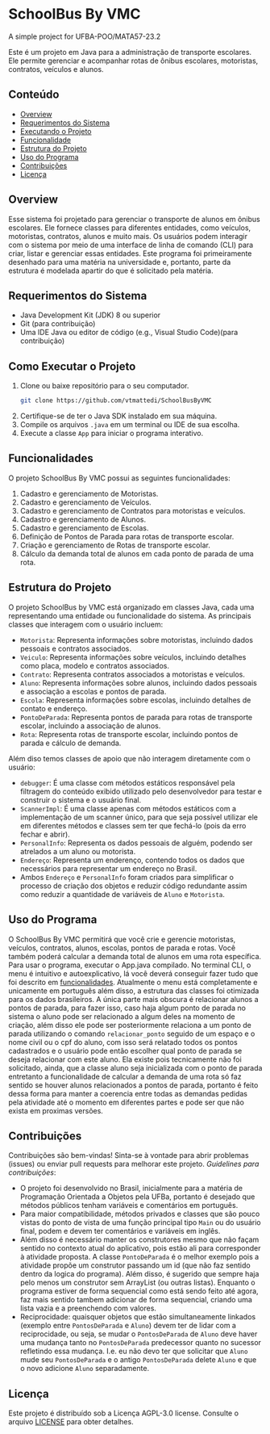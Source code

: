# SchoolBus By  VMC

A simple project for UFBA-POO/MATA57-23.2

Este é um projeto em Java para a administração de transporte escolares. Ele permite gerenciar e acompanhar rotas de ônibus escolares, motoristas, contratos, veículos e alunos.

## Conteúdo

- [Overview](#overview)
- [Requerimentos do Sistema](#requerimentos-do-sistema)
- [Executando o Projeto](#como-executar-o-projeto)
- [Funcionalidade](#funcionalidades)
- [Estrutura do Projeto](#estrutura-do-projeto)
- [Uso do Programa](#uso-do-programa)
- [Contribuições](#contribuições)
- [Licença](#licença)

## Overview

Esse sistema foi projetado para gerenciar o transporte de alunos em ônibus escolares. Ele fornece classes para diferentes entidades, como veículos, motoristas, contratos, alunos e muito mais. Os usuários podem interagir com o sistema por meio de uma interface de linha de comando (CLI) para criar, listar e gerenciar essas entidades. Este programa foi primeiramente desenhado para uma matéria na universidade e, portanto, parte da estrutura é modelada apartir do que é solicitado pela matéria.

## Requerimentos do Sistema

- Java Development Kit (JDK) 8 ou superior
- Git (para contribuição)
- Uma IDE Java ou editor de código (e.g., Visual Studio Code)(para contribuição)

## Como Executar o Projeto
   
1. Clone ou baixe repositório para o seu computador.
   ```sh
   git clone https://github.com/vtmattedi/SchoolBusByVMC
   ```
2. Certifique-se de ter o Java SDK instalado em sua máquina.
3. Compile os arquivos `.java` em um terminal ou IDE de sua escolha.
4. Execute a classe `App` para iniciar o programa interativo.


## Funcionalidades

O projeto SchoolBus By VMC possui as seguintes funcionalidades:

1. Cadastro e gerenciamento de Motoristas.
2. Cadastro e gerenciamento de Veículos.
3. Cadastro e gerenciamento de Contratos para motoristas e veículos.
4. Cadastro e gerenciamento de Alunos.
5. Cadastro e gerenciamento de Escolas.
6. Definição de Pontos de Parada para rotas de transporte escolar.
7. Criação e gerenciamento de Rotas de transporte escolar.
8. Cálculo da demanda total de alunos em cada ponto de parada de uma rota.

## Estrutura do Projeto

O projeto SchoolBus by VMC está organizado em classes Java, cada uma representando uma entidade ou funcionalidade do sistema. As principais classes que interagem com o usuário incluem:

- `Motorista`: Representa informações sobre motoristas, incluindo dados pessoais e contratos associados.
- `Veiculo`: Representa informações sobre veículos, incluindo detalhes como placa, modelo e contratos associados.
- `Contrato`: Representa contratos associados a motoristas e veículos.
- `Aluno`: Representa informações sobre alunos, incluindo dados pessoais e associação a escolas e pontos de parada.
- `Escola`: Representa informações sobre escolas, incluindo detalhes de contato e endereço.
- `PontoDeParada`: Representa pontos de parada para rotas de transporte escolar, incluindo a associação de alunos.
- `Rota`: Representa rotas de transporte escolar, incluindo pontos de parada e cálculo de demanda.

Além diso temos classes de apoio que não interagem diretamente com o usuário:

- `debugger`: É uma classe com métodos estáticos responsável pela filtragem do conteúdo exibido utilizado pelo desenvolvedor para testar e construir o sistema e o usuário final.
- `ScannerImpl`: É uma classe apenas com métodos estáticos com a implementação de um scanner único, para que seja possível utilizar ele em diferentes métodos e classes sem ter que fechá-lo (pois da erro fechar e abrir).
- `PersonalInfo`: Representa os dados pessoais de alguém, podendo ser atrelados a um aluno ou motorista.
- `Endereço`: Representa um enderenço, contendo todos os dados que necessários para representar um endereço no Brasil.
- Ambos `Endereço` e `PersonalInfo` foram criados para simplificar o processo de criação dos objetos e reduzir código redundante assim como reduzir a quantidade de variáveis de `Aluno` e `Motorista`.

## Uso do Programa

O SchoolBus By VMC permitirá que você crie e gerencie motoristas, veículos, contratos, alunos, escolas, pontos de parada e rotas. Você também poderá calcular a demanda total de alunos em uma rota específica. Para usar o programa, executar o App.java compilado. No terminal CLI, o menu é intuitivo e autoexplicativo, lá você deverá conseguir fazer tudo que foi descrito em [funcionalidades](#funcionalidades). Atualmente o menu está completamente e unicamente em português além disso, a estrutura das classes foi otimizada para os dados brasileiros.
A única parte mais obscura é relacionar alunos a pontos de parada, para fazer isso, caso haja algum ponto de parada no sistema o aluno pode ser relacionado a algum deles na momento de criação, além disso ele pode ser posteriormente relaciona a um ponto de parada utilizando o comando `relacionar_ponto` seguido de um espaço e o nome civil ou o cpf do aluno, com isso será relatado todos os pontos cadastrados e o usuário pode então escolher qual ponto de parada se deseja relacionar com este aluno. Ela existe pois tecnicamente não foi solicitado, ainda, que a classe aluno seja inicializada com o ponto de parada entretanto a funcionalidade de calcular a demanda de uma rota só faz sentido se houver alunos relacionados a pontos de parada, portanto é feito dessa forma para manter a coerencia entre todas as demandas pedidas pela atividade até o momento em diferentes partes e pode ser que não exista em proximas versões.

## Contribuições

Contribuições são bem-vindas! Sinta-se à vontade para abrir problemas (issues) ou enviar pull requests para melhorar este projeto.
*Guidelines para contribuições*:
- O projeto foi desenvolvido no Brasil, inicialmente para a matéria de Programação Orientada a Objetos pela UFBa, portanto é desejado que métodos públicos tenham variáveis e comentários em português.
- Para maior compatibilidade, métodos privados e classes que são pouco vistas do ponto de vista de uma função principal tipo `Main` ou do usuário final, podem e devem ter comentários e variáveis em inglês. 
- Além disso é necessário manter os construtores mesmo que não façam sentido no contexto atual do aplicativo, pois estão ali para corresponder à atividade proposta. A classe `PontoDeParada` é o melhor exemplo pois a atividade propõe um construtor passando um id (que não faz sentido dentro da logica do programa). Além disso, é sugerido que sempre haja pelo menos um construtor sem ArrayList (ou outras listas). Enquanto o programa estiver de forma sequencial como está sendo feito até agora, faz mais sentido tambem adicionar de forma sequencial, criando uma lista vazia e a preenchendo com valores.
- Reciprocidade: quaisquer objetos que estão simultaneamente linkados (exemplo entre `PontosDeParada` e `Aluno`) devem ter de lidar com a reciprocidade, ou seja, se mudar o `PontosDeParada` de `Aluno` deve haver uma mudança tanto no `PontosDeParada` predecessor quanto no sucessor refletindo essa mudança. I.e. eu não devo ter que solicitar que `Aluno` mude seu `PontosDeParada` e o antigo `PontosDeParada` delete `Aluno` e que o novo adicione `Aluno` separadamente.

## Licença

Este projeto é distribuído sob a Licença AGPL-3.0 license. Consulte o arquivo [LICENSE](LICENSE) para obter detalhes.

